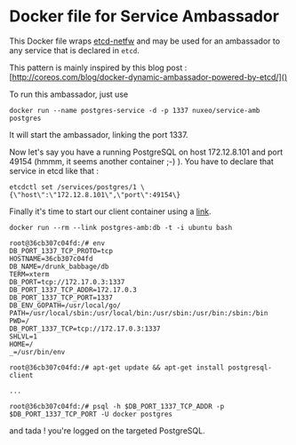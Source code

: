 Docker file for Service Ambassador
==================================

This Docker file wraps [etcd-netfw](https://github.com/nuxeo/etcd-netfw) and may be used for an ambassador to any service that is declared in `etcd`.

This pattern is mainly inspired by this blog post : [http://coreos.com/blog/docker-dynamic-ambassador-powered-by-etcd/]()



To run this ambassador, just use

    docker run --name postgres-service -d -p 1337 nuxeo/service-amb postgres

It will start the ambassador, linking the port 1337.

Now let's say you have a running PostgreSQL on host 172.12.8.101 and port 49154 (hmmm, it seems another container ;-) ). You have to declare that service in etcd like that :

    etcdctl set /services/postgres/1 \{\"host\":\"172.12.8.101\",\"port\":49154\}


Finally it's time to start our client container using a [link](http://docs.docker.io/en/latest/use/working_with_links_names/).

    docker run --rm --link postgres-amb:db -t -i ubuntu bash

    root@36cb307c04fd:/# env
    DB_PORT_1337_TCP_PROTO=tcp
    HOSTNAME=36cb307c04fd
    DB_NAME=/drunk_babbage/db
    TERM=xterm
    DB_PORT=tcp://172.17.0.3:1337
    DB_PORT_1337_TCP_ADDR=172.17.0.3
    DB_PORT_1337_TCP_PORT=1337
    DB_ENV_GOPATH=/usr/local/go/
    PATH=/usr/local/sbin:/usr/local/bin:/usr/sbin:/usr/bin:/sbin:/bin
    PWD=/
    DB_PORT_1337_TCP=tcp://172.17.0.3:1337
    SHLVL=1
    HOME=/
    _=/usr/bin/env

    root@36cb307c04fd:/# apt-get update && apt-get install postgresql-client

    ...

    root@36cb307c04fd:/# psql -h $DB_PORT_1337_TCP_ADDR -p $DB_PORT_1337_TCP_PORT -U docker postgres


and tada ! you're logged on the targeted PostgreSQL.


